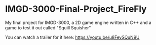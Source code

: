 # IMGD-3000-Final-Project_FireFly

My final project for IMGD-3000, a 2D game engine written in C++ and a game to test it out called "Squill Squisher"

You can watch a trailer for it here: https://youtu.be/u8FevSQuN9U
